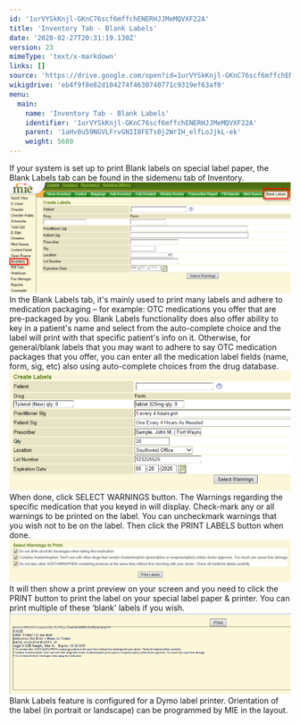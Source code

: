 ```yaml
---
id: '1urVYSkKnjl-GKnC76scf6mffchENERHJJMeMQVXF22A'
title: 'Inventory Tab - Blank Labels'
date: '2020-02-27T20:31:19.130Z'
version: 23
mimeType: 'text/x-markdown'
links: []
source: 'https://drive.google.com/open?id=1urVYSkKnjl-GKnC76scf6mffchENERHJJMeMQVXF22A'
wikigdrive: 'eb4f9f8e82d104274f4630740771c9319ef63af0'
menu:
  main:
    name: 'Inventory Tab - Blank Labels'
    identifier: '1urVYSkKnjl-GKnC76scf6mffchENERHJJMeMQVXF22A'
    parent: '1aHv0u59NGVLFrvGN1I8FETs0j2WrIH_elfLoJjkL-ek'
    weight: 5680
---
```

If your system is set up to print Blank labels on special label paper, the Blank Labels tab can be found in the sidemenu tab of Inventory.
![](inventory-tab-blank-labels.assets/100002010000042A000001A4052BDD5BE799977B.png)
In the Blank Labels tab, it's mainly used to print many labels and adhere to medication packaging – for example: OTC medications you offer that are pre-packaged by you.
Blank Labels functionality does also offer ability to key in a patient's name and select from the auto-complete choice and the label will print with that specific patient's info on it.
Otherwise, for general/blank labels that you may want to adhere to say OTC medication packages that you offer, you can enter all the medication label fields (name, form, sig, etc) also using auto-complete choices from the drug database.
![](inventory-tab-blank-labels.assets/10000201000002FE000001458CF708383202918E.png)
When done, click SELECT WARNINGS button.
The Warnings regarding the specific medication that you keyed in will display. Check-mark any or all warnings to be printed on the label. You can uncheckmark warnings that you wish not to be on the label. Then click the PRINT LABELS button when done.
![](inventory-tab-blank-labels.assets/10000201000004180000009EAD7E9FBC4CA2D4DA.png)
It will then show a print preview on your screen and you need to click the PRINT button to print the label on your special label paper & printer. You can print multiple of these ‘blank' labels if you wish.
![](inventory-tab-blank-labels.assets/1000020100000353000000F78943A57F69997DF4.png)
Blank Labels feature is configured for a Dymo label printer.
Orientation of the label (in portrait or landscape) can be programmed by MIE in the layout.
